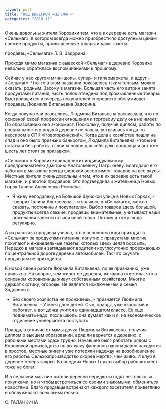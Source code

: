 ```yaml
---
layout: post
title: "ПОД ВЫВЕСКОЙ «СЕЛЬМАГ»"
categories: "2010 11"
---
```


Очень довольны жители Коровихи тем, что в их деревне есть магазин «Сельмаг», в котором всегда можно приобрести по доступным ценам свежие продукты, промышленные товары и даже газеты.

продавец «Сельмага» Л. В. Задорина.



Проходя мимо магазина с вывеской «Сельмаг» в деревне Коровихе невольно обратилась воспоминаниями к прошлому.

Сейчас у нас кругом мини-шопы, супер- и гипермаркеты, и вдруг - «Сельмаг». Что-то в этом названии показалось таким теплым, можно сказать, родным. Захожу в магазин. Большая часть его витрин занята продуктами питания, часть полок отведена под промышленные товары. Выстроившихся в очередь покупателей сноровисто обслуживает продавец Людмила Витальевна Задорина.

Когда покупатели разошлись, Людмила Витальевна рассказала, что по основной своей профессии отношения к торговому делу она не имеет. По образованию она экономист. Поскольку, получив диплом, работы по специальности в родной деревне не нашла, устроилась когда-то кассиром в СПК «Новогоркинский». Когда дела в хозяйстве пошли на спад и оно было признано банкротом, Людмила Витальевна, чтобы не остаться без работы, освоила новое для себя дело продавца и вот уже шесть лет стоит за прилавком.

«Сельмаг» в Коровихе принадлежит индивидуальному предпринимателю Дмитрию Анатольевичу Патрикееву. Благодаря его заботам в магазине всегда широкий ассортимент товаров на все вкусы. Местные жители очень довольны и тем, что в их деревне есть такой магазин, и работой продавцов. Это подтвердила и жительница Новых Горок Галина Алексеевна Ремнева.

- Я живу неподалеку, на Большой Шуйской улице в Новых Горках, - говорит Галина Алексеевна, - и являюсь в «Сельмаге», можно сказать, постоянным покупателем. Выбор товаров здесь большой, продукты всегда свежие, продавцы внимательные, учитывают наши пожелания завезти тот или иной товар. Потому и хожу сюда регулярно.

А из рассказа продавца узнала, что в основном люди приходят в «Сельмаг» за продуктами питания, попутно с продуктами многие покупают и еженедельные газеты, которых здесь целая россыпь. Нередко в магазин заглядывают водители круглосуточно проезжающих по центральной дороге деревни автомобилей. Так что скучать продавцам не приходится.

К новой своей работе Людмила Витальевна, по ее признанию, уже привыкла. На вопрос, чем живет ее деревня, женщина ответила, что в основном коровихинцы живут собственным хозяйством. Многие держат скотину, огороды. Не является исключением и семья Задориных.

- Без своего хозяйства не проживешь, - признается Людмила Витальевна. – У меня двое детей. Сын, правда, уже взрослый и работает, а вот дочка учится в одиннадцатом классе. Ее еще поднимать надо: после школы она думает как и я, на экономическое отделение университета поступать.

Правда, в отличие от мамы дочка Людмилы Витальевны, получив диплом о высшем образовании, вряд ли вернется в деревню: с рабочими местами здесь трудно. Начавшее было работать рядом с Коровихой производство по выпуску фанерного шпона давно находится в простое, местные жители уже потеряли надежду на возобновление его работы. Сельхозпроизводство скорее мертво, чем живо. И клуб в деревне теперь закрыт. В соседних Новых Горках выбор рабочих мест тоже не богат.

И в сельский магазин жители деревни нередко заходят не только за покупками, но и чтобы встретиться со своими знакомыми, обменяться новостями. Благо продавцы встречают каждого посетителя приветливо и обслуживают всех внимательно.

С. ГАЛАНКИНА



